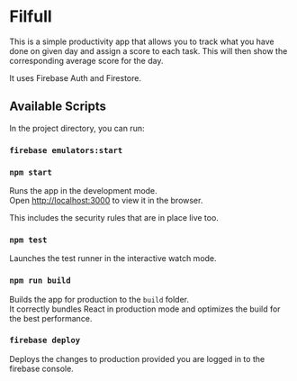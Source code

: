 # Filfull

This is a simple productivity app that allows you to track what you have done on given day and assign a score to each task. This will then show the corresponding average score for the day.

It uses Firebase Auth and Firestore.

## Available Scripts

In the project directory, you can run:

### `firebase emulators:start`

### `npm start`

Runs the app in the development mode.\
Open [http://localhost:3000](http://localhost:3000) to view it in the browser.

This includes the security rules that are in place live too.

### `npm test`

Launches the test runner in the interactive watch mode.

### `npm run build`

Builds the app for production to the `build` folder.\
It correctly bundles React in production mode and optimizes the build for the best performance.

### `firebase deploy`

Deploys the changes to production provided you are logged in to the firebase console.
